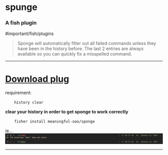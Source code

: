 # spunge 
### A fish plugin
#important/fish/plugins 

>	Sponge will automatically filter out all failed commands unless they have been in the history before. The last 2 entries are always available so you can quickly fix a misspelled command.


---


# [Download plug](https://github.com/meaningful-ooo/sponge)

requirement:

		history clear

**clear your history in order to get sponge to work correctly**


		fisher install meaningful-ooo/sponge


ie...
![](../../../z/aharo24%202023-01-13%20at%202.37.55%20AM.png)

---
